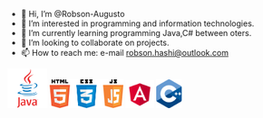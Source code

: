 - 👋 Hi, I’m @Robson-Augusto
- 👀 I’m interested in programming and information technologies.
- 🌱 I’m currently learning programming Java,C# between oters.
- 💞️ I’m looking to collaborate on projects.
- 📫 How to reach me: e-mail robson.hashi@outlook.com

<img src="java.png" width="70"> <img src="jscsshtml.png" width="130"> <img src="angular.png" width="50"> <img src="c++.png" width="45">
